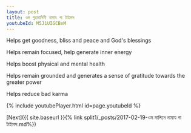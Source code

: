 ```yaml
---
layout: post
title: ওম গুহাবাসিনী নামায গা টাইমস
youtubeId: M5J1UIGCBxM
---
```

 
 
Helps get goodness, bliss and peace and God's blessings
 
Helps remain focused, help generate inner energy 
 
Helps boost physical and mental health 
 
Helps remain grounded and generates a sense of gratitude towards the greater power 
 
Helps reduce bad karma
 
 
 
 


{% include youtubePlayer.html id=page.youtubeId %}
 
[Next]({{ site.baseurl }}{% link  split1/_posts/2017-02-19-ওম মালিনে নামায গা টাইমস.md%})
 
